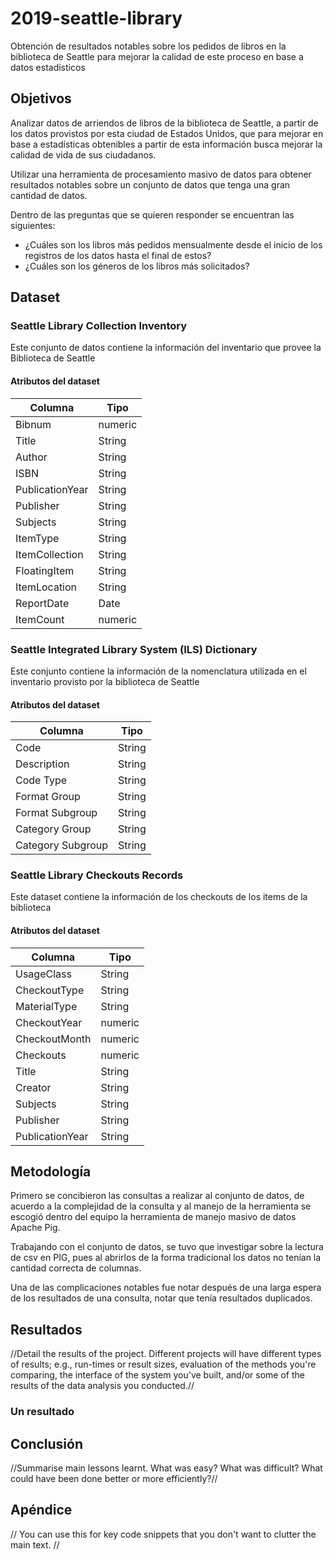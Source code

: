 # 2019-seattle-library

Obtención de resultados notables sobre los pedidos de libros en la biblioteca de Seattle para mejorar la calidad de este proceso en base a datos estadísticos

## Objetivos

Analizar datos de arriendos de libros de la biblioteca de Seattle, a partir de los datos provistos por esta ciudad de Estados Unidos, que para mejorar en base a estadísticas obtenibles a partir de esta información busca mejorar la calidad de vida de sus ciudadanos.

Utilizar una herramienta de procesamiento masivo de datos para obtener resultados notables sobre un conjunto de datos que tenga una gran cantidad de datos.

Dentro de las preguntas que se quieren responder se encuentran las siguientes:

* ¿Cuáles son los libros más pedidos mensualmente desde el inicio de los registros de los datos hasta el final de estos?
* ¿Cuáles son los géneros de los libros más solicitados?

## Dataset
### Seattle Library Collection Inventory
Este conjunto de datos contiene la información del inventario que provee la Biblioteca de Seattle
#### Atributos del dataset

| Columna               | Tipo    |
| --------------------- | ------- |
| Bibnum                | numeric |
| Title                 | String  |                           
| Author                | String  |                           
| ISBN                  | String  |                           
| PublicationYear       | String  |                           
| Publisher             | String  |                           
| Subjects              | String  |                           
| ItemType              | String  |                           
| ItemCollection        | String  |                           
| FloatingItem          | String  |                           
| ItemLocation          | String  |                           
| ReportDate            | Date    |                           
| ItemCount             | numeric |

### Seattle Integrated Library System (ILS) Dictionary
Este conjunto contiene la información de la nomenclatura utilizada en el inventario provisto por la biblioteca de Seattle
#### Atributos del dataset

| Columna               | Tipo    |
| --------------------- | ------- |
| Code                  | String  |
| Description           | String  |                           
| Code Type             | String  |                           
| Format Group          | String  |                           
| Format Subgroup       | String  |                           
| Category Group        | String  |                           
| Category Subgroup     | String  |        

### Seattle Library Checkouts Records
Este dataset contiene la información de los checkouts de los items de la biblioteca
#### Atributos del dataset

| Columna               | Tipo    |
| --------------------- | ------- |
| UsageClass            | String  |
| CheckoutType          | String  |                           
| MaterialType          | String  |                           
| CheckoutYear          | numeric |                           
| CheckoutMonth         | numeric |                           
| Checkouts             | numeric |                           
| Title                 | String  |
| Creator               | String  |                           
| Subjects              | String  |                           
| Publisher             | String  |                           
| PublicationYear       | String  | 


## Metodología

Primero se concibieron las consultas a realizar al conjunto de datos, de acuerdo a la complejidad de la consulta y al manejo de la herramienta se escogió dentro del equipo la herramienta de manejo masivo de datos Apache Pig.

Trabajando con el conjunto de datos, se tuvo que investigar sobre la lectura de csv en PIG, pues al abrirlos de la forma tradicional los datos no tenían la cantidad correcta de columnas.

Una de las complicaciones notables fue notar después de una larga espera de los resultados de una consulta, notar que tenía resultados duplicados.

## Resultados

//Detail the results of the project. Different projects will have different types of results; e.g., run-times or result sizes, evaluation of the methods you're comparing, the interface of the system you've built, and/or some of the results of the data analysis you conducted.//


### Un resultado


## Conclusión

//Summarise main lessons learnt. What was easy? What was difficult? What could have been done better or more efficiently?//


## Apéndice

// You can use this for key code snippets that you don't want to clutter the main text. //
